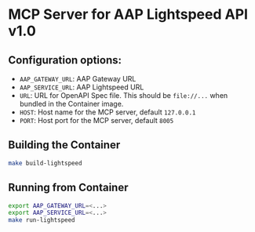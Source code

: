 # MCP Server for AAP Lightspeed API v1.0

## Configuration options:

- `AAP_GATEWAY_URL`: AAP Gateway URL
- `AAP_SERVICE_URL`: AAP Lightspeed URL
- `URL`: URL for OpenAPI Spec file. This should be `file://...` when bundled in the Container image.
- `HOST`: Host name for the MCP server, default `127.0.0.1`
- `PORT`: Host port for the MCP server, default `8005`

## Building the Container
```bash
make build-lightspeed
```

## Running from Container

```bash
export AAP_GATEWAY_URL=<...>
export AAP_SERVICE_URL=<...>
make run-lightspeed
```
